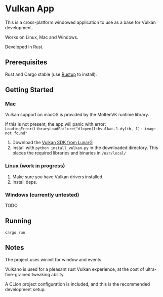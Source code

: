 # Vulkan App

This is a cross-platform windowed application to use as a base for Vulkan development.

Works on Linux, Mac and Windows.

Developed in Rust.

## Prerequisites
Rust and Cargo stable (use [Rustup](https://rustup.rs) to install).

## Getting Started

### Mac

Vulkan support on macOS is provided by the MoltenVK runtime library.

If this is not present, the app will panic with error:
`LoadingError(LibraryLoadFailure("dlopen(libvulkan.1.dylib, 1): image not found"`

1. Download the [Vulkan SDK from LunarG](https://vulkan.lunarg.com/sdk/home#mac)
2. Install with `python install_vulkan.py` in the downloaded directory. This places the required libraries and binaries in `/usr/local/`

### Linux (work in progress)
1. Make sure you have Vulkan drivers installed.
2. Install deps.

### Windows (currently untested)
TODO

## Running
`cargo run`

## Notes
The project uses wininit for window and events.

Vulkano is used for a pleasant rust Vulkan experience, at the cost of ultra-fine-grained tweaking ability.

A CLion project configuration is included, and this is the recommended development setup.